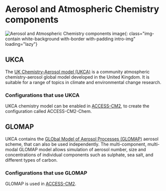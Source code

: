 #  Aerosol and Atmospheric Chemistry components 

![Aerosol and Atmospheric Chemistry components image](/assets/component-logos/component-maps/coupler-component-map.png){: class="img-contain white-background with-border with-padding intro-img" loading="lazy"}

## UKCA

The [UK Chemistry-Aerosol model (UKCA)](https://www.ukca.ac.uk/wiki/index.php/UKCA) is a community atmospheric chemistry-aerosol global model developed in the United Kingdom. It is suitable for a range of topics in climate and environmental change research.

### Configurations that use UKCA
UKCA chemistry model can be enabled in [ACCESS-CM2](/models/configurations/access-cm#access-cm2), to create the configuration called ACCESS-CM2-Chem.

## GLOMAP

UKCA contains the [GLObal Model of Aerosol Processes (GLOMAP)](https://www.ukca.ac.uk/wiki/index.php/Aerosol_Subproject) aerosol scheme, that can also be used independently. The multi-component, multi-modal GLOMAP model allows simulation of aerosol number, size and concentrations of individual components such as sulphate, sea salt, and different types of carbon.

### Configurations that use GLOMAP
GLOMAP is used in [ACCESS-CM2](/models/configurations/access-cm#access-cm2).